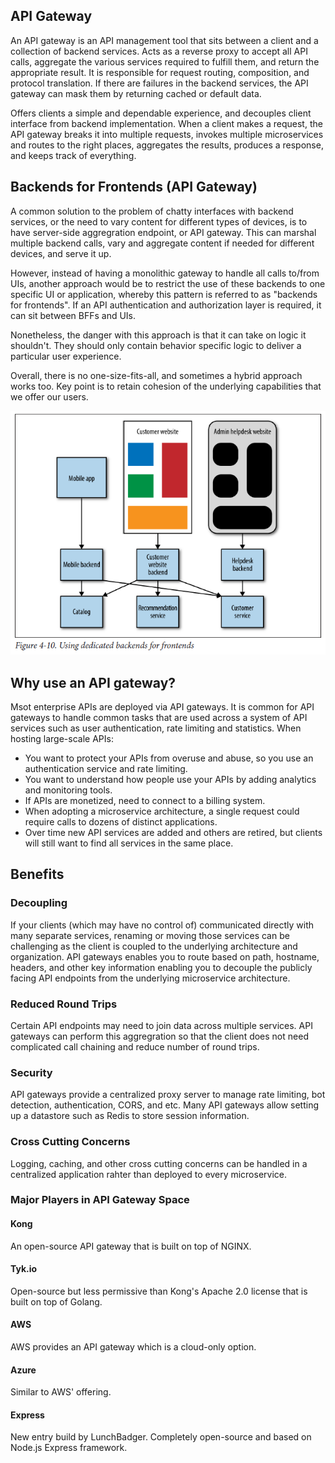 ## API Gateway

An API gateway is an API management tool that sits between a client and a collection of backend services. Acts as a reverse proxy to accept all API calls, aggregate the various services required to fulfill them, and return the appropriate result. It is responsible for request routing, composition, and protocol translation. If there are failures in the backend services, the API gateway can mask them by returning cached or default data.

Offers clients a simple and dependable experience, and decouples client interface from backend implementation. When a client makes a request, the API gateway breaks it into multiple requests, invokes multiple microservices and routes to the right places, aggregates the results, produces a response, and keeps track of everything.

## Backends for Frontends (API Gateway)

A common solution to the problem of chatty interfaces with backend services, or the need to vary content for different types of devices, is to have server-side aggregration endpoint, or API gateway. This can marshal multiple backend calls, vary and aggregate content if needed for different devices, and serve it up.

However, instead of having a monolithic gateway to handle all calls to/from UIs, another approach would be to restrict the use of these backends to one specific UI or application, whereby this pattern is referred to as "backends for frontends". If an API authentication and authorization layer is required, it can sit between BFFs and UIs.

Nonetheless, the danger with this approach is that it can take on logic it shouldn't. They should only contain behavior specific logic to deliver a particular user experience.

Overall, there is no one-size-fits-all, and sometimes a hybrid approach works too. Key point is to retain cohesion of the underlying capabilities that we offer our users.

<img src="../../../_snapshots/backends-for-frontends.PNG">

## Why use an API gateway?

Msot enterprise APIs are deployed via API gateways. It is common for API gateways to handle common tasks that are used across a system of API services such as user authentication, rate limiting and statistics. When hosting large-scale APIs:

- You want to protect your APIs from overuse and abuse, so you use an authentication service and rate limiting.
- You want to understand how people use your APIs by adding analytics and monitoring tools.
- If APIs are monetized, need to connect to a billing system.
- When adopting a microservice architecture, a single request could require calls to dozens of distinct applications.
- Over time new API services are added and others are retired, but clients will still want to find all services in the same place.

## Benefits

### Decoupling

If your clients (which may have no control of) communicated directly with many separate services, renaming or moving those services can be challenging as the client is coupled to the underlying architecture and organization. API gateways enables you to route based on path, hostname, headers, and other key information enabling you to decouple the publicly facing API endpoints from the underlying microservice architecture.

### Reduced Round Trips

Certain API endpoints may need to join data across multiple services. API gateways can perform this aggregration so that the client does not need complicated call chaining and reduce number of round trips.

### Security

API gateways provide a centralized proxy server to manage rate limiting, bot detection, authentication, CORS, and etc. Many API gateways allow setting up a datastore such as Redis to store session information.

### Cross Cutting Concerns

Logging, caching, and other cross cutting concerns can be handled in a centralized application rahter than deployed to every microservice.

### Major Players in API Gateway Space

#### Kong

An open-source API gateway that is built on top of NGINX.

#### Tyk.io

Open-source but less permissive than Kong's Apache 2.0 license that is built on top of Golang.

#### AWS

AWS provides an API gateway which is a cloud-only option.

#### Azure

Similar to AWS' offering.

#### Express

New entry build by LunchBadger. Completely open-source and based on Node.js Express framework.
